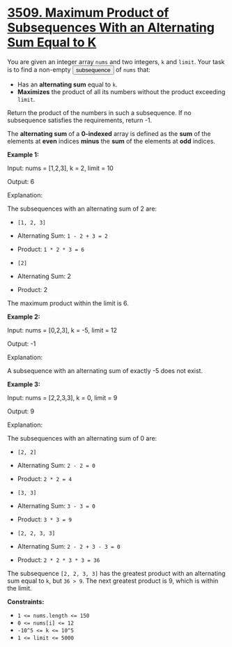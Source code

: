# [3509. Maximum Product of Subsequences With an Alternating Sum Equal to K](https://leetcode.com/problems/maximum-product-of-subsequences-with-an-alternating-sum-equal-to-k/description/)

You are given an integer array `nums` and two integers, `k` and `limit`. Your task is to find a non-empty **<button type="button" aria-haspopup="dialog" aria-expanded="false" aria-controls="radix-:rp:" data-state="closed" class="">subsequence</button>**  of `nums` that:

- Has an **alternating sum**  equal to `k`.
- **Maximizes**  the product of all its numbers without the product exceeding `limit`.

Return the product of the numbers in such a subsequence. If no subsequence satisfies the requirements, return -1.

The **alternating sum**  of a **0-indexed**  array is defined as the **sum**  of the elements at **even**  indices **minus**  the **sum**  of the elements at **odd**  indices.

**Example 1:**

<div class="example-block">
Input: nums = [1,2,3], k = 2, limit = 10

Output: 6

Explanation:

The subsequences with an alternating sum of 2 are:

- `[1, 2, 3]`

- Alternating Sum: `1 - 2 + 3 = 2`
- Product: `1 * 2 * 3 = 6`

- `[2]`

- Alternating Sum: 2
- Product: 2

The maximum product within the limit is 6.

**Example 2:**

<div class="example-block">
Input: nums = [0,2,3], k = -5, limit = 12

Output: -1

Explanation:

A subsequence with an alternating sum of exactly -5 does not exist.

**Example 3:**

<div class="example-block">
Input: nums = [2,2,3,3], k = 0, limit = 9

Output: 9

Explanation:

The subsequences with an alternating sum of 0 are:

- `[2, 2]`

- Alternating Sum: `2 - 2 = 0`
- Product: `2 * 2 = 4`

- `[3, 3]`

- Alternating Sum: `3 - 3 = 0`
- Product: `3 * 3 = 9`

- `[2, 2, 3, 3]`

- Alternating Sum: `2 - 2 + 3 - 3 = 0`
- Product: `2 * 2 * 3 * 3 = 36`

The subsequence `[2, 2, 3, 3]` has the greatest product with an alternating sum equal to `k`, but `36 > 9`. The next greatest product is 9, which is within the limit.

**Constraints:**

- `1 <= nums.length <= 150`
- `0 <= nums[i] <= 12`
- `-10^5 <= k <= 10^5`
- `1 <= limit <= 5000`